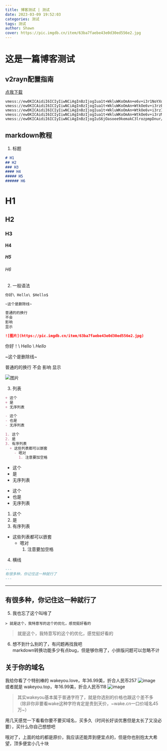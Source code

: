 ```yaml
---
title: 博客测试 | 测试
date: 2023-03-09 19:52:03
categories: 测试
tags: 测试
author: Shawn
cover: https://pic.imgdb.cn/item/63ba7faebe43e0d30ed556e2.jpg
---
```


# 这是一篇博客测试
## v2rayn配置指南
[点我下载](http://s.ptdown.gueruo.cn:8090/soft/v2rayNGsjb.apk?tk=QOyETM3UWN2QjN4Q2YmBTMlNzMiFjMzgDZ3UGM4ADMixnbvxXbvNmL4MHd0x3NxQzM2MDO3YTM)
```
vmess://ew0KICAidiI6ICIyIiwNCiAgInBzIjogIua1t+WkluWKoOmAn+e6v+i3r1NoYXduX1NWSVA4IiwNCiAgImFkZCI6ICJ2MnJheS53ZWJnZncudG9wIiwNCiAgInBvcnQiOiAiMjA5NiIsDQogICJpZCI6ICIzMjEwNDdmMS03MjkyLTQ2ZDgtOWUzZC00OGIwYTFkYTRmYmMiLA0KICAiYWlkIjogIjAiLA0KICAic2N5IjogImF1dG8iLA0KICAibmV0IjogIndzIiwNCiAgInR5cGUiOiAibm9uZSIsDQogICJob3N0IjogIiIsDQogICJwYXRoIjogIi94V1A1YlF0SS8iLA0KICAidGxzIjogInRscyIsDQogICJzbmkiOiAiIiwNCiAgImFscG4iOiAiIg0KfQ==
vmess://ew0KICAidiI6ICIyIiwNCiAgInBzIjogIua1t+WkluWKoOmAn+WtkOe6v+i3rzEtU2hhd25fU1ZJUDgiLA0KICAiYWRkIjogInYycmF5LndlYmdmdy50b3AiLA0KICAicG9ydCI6ICIyMDk2IiwNCiAgImlkIjogIjk4ZTZkNDc1LWQ5YmUtNDU2Yy1hMGFjLTMwODY0ZTA3ZmQ0MSIsDQogICJhaWQiOiAiMCIsDQogICJzY3kiOiAiYXV0byIsDQogICJuZXQiOiAid3MiLA0KICAidHlwZSI6ICJub25lIiwNCiAgImhvc3QiOiAiIiwNCiAgInBhdGgiOiAiL3hXUDViUXRJLyIsDQogICJ0bHMiOiAidGxzIiwNCiAgInNuaSI6ICIiLA0KICAiYWxwbiI6ICIiDQp9
vmess://ew0KICAidiI6ICIyIiwNCiAgInBzIjogIua1t+WkluWKoOmAn+WtkOe6v+i3rzItU2hhd25fU1ZJUDgiLA0KICAiYWRkIjogInYycmF5LndlYmdmdy50b3AiLA0KICAicG9ydCI6ICIyMDk2IiwNCiAgImlkIjogIjFmMWU4MGRjLTBkMWYtNDRjNC1hZmQwLTk1NzM4YjMzM2U1YyIsDQogICJhaWQiOiAiMCIsDQogICJzY3kiOiAiYXV0byIsDQogICJuZXQiOiAid3MiLA0KICAidHlwZSI6ICJub25lIiwNCiAgImhvc3QiOiAiIiwNCiAgInBhdGgiOiAiL3hXUDViUXRJLyIsDQogICJ0bHMiOiAidGxzIiwNCiAgInNuaSI6ICIiLA0KICAiYWxwbiI6ICIiDQp9
vmess://ew0KICAidiI6ICIyIiwNCiAgInBzIjogIua1t+WkluWKoOmAn+WtkOe6v+i3rzMtU2hhd25fU1ZJUDgiLA0KICAiYWRkIjogInYycmF5LndlYmdmdy50b3AiLA0KICAicG9ydCI6ICIyMDk2IiwNCiAgImlkIjogIjM2YjdlNmFjLTI1ZmQtNDk3MC04ZWZiLTc3OTY4OGU3OTE1OSIsDQogICJhaWQiOiAiMCIsDQogICJzY3kiOiAiYXV0byIsDQogICJuZXQiOiAid3MiLA0KICAidHlwZSI6ICJub25lIiwNCiAgImhvc3QiOiAiIiwNCiAgInBhdGgiOiAiL3hXUDViUXRJLyIsDQogICJ0bHMiOiAidGxzIiwNCiAgInNuaSI6ICIiLA0KICAiYWxwbiI6ICIiDQp9
vmess://ew0KICAidiI6ICIyIiwNCiAgInBzIjogIuS6jOasoee9kemakC3lrozpmpDnur/ot68tU2hhd25fU1ZJUDgiLA0KICAiYWRkIjogInYycmF5LndlYmdmdy50b3AiLA0KICAicG9ydCI6ICIyMDk2IiwNCiAgImlkIjogImFmYzkyZjZkLWIzM2QtNGJjMS05YTM0LTk3YzljY2VkMDdjMiIsDQogICJhaWQiOiAiMCIsDQogICJzY3kiOiAiYXV0byIsDQogICJuZXQiOiAid3MiLA0KICAidHlwZSI6ICJub25lIiwNCiAgImhvc3QiOiAiIiwNCiAgInBhdGgiOiAiL3hXUDViUXRJLyIsDQogICJ0bHMiOiAidGxzIiwNCiAgInNuaSI6ICIiLA0KICAiYWxwbiI6ICIiDQp9
```
## markdown教程
1. 标题
```markdown
# H1
## H2
### H3
#### H4
##### H5
###### H6
```

# H1
## H2
### H3
#### H4
##### H5
###### H6

2. 一般语法
```markdown
你好\ Hello\ $Hello$

~这个是删除线~

普通的的换行
不会
影响
显示

![图片](https://pic.imgdb.cn/item/63ba7faebe43e0d30ed556e2.jpg)
```
你好！\ Hello \ $Hello$

~这个是删除线~

普通的的换行
不会
影响
显示

![图片](https://pic.imgdb.cn/item/63ba7faebe43e0d30ed556e2.jpg)

3. 列表
```markdown
+ 这个
+ 是
+ 无序列表

- 这个
- 也是
- 无序列表

1. 这个
2. 是
3. 有序列表
  + 这些列表都可以嵌套
    - 嗯对
      1. 注意要加空格
```
+ 这个
+ 是
+ 无序列表

- 这个
- 也是
- 无序列表

1. 这个
2. 是
3. 有序列表
  + 这些列表都可以嵌套
    - 嗯对
      1. 注意要加空格

4. 横线
```markdown
---
有很多种，你记住这一种就行了
---
```
---
有很多种，你记住这一种就行了
---

5. 我也忘了这个叫啥了
```
> 就是这个，我特意写的这个的优化，感觉挺好看的
```
> 就是这个，我特意写的这个的优化，感觉挺好看的

6. 想不到什么别的了，有问题再找我吧\
   markdown转换功能多少有点bug，但是够你用了，小排版问题可以忽略不计
   
## 关于你的域名
我给你看了个特别棒的
wakeyou.love，年36.99美，折合人民币257
![image](https://user-images.githubusercontent.com/97796289/224020991-6ab62b73-e8ce-4e1e-9eb5-ab275488cbba.png)\
或者就是
wakeyou.top，年16.99美，折合人民币118
![image](https://user-images.githubusercontent.com/97796289/224021399-6bfba8d7-a06e-4b7c-8d06-3b6ca757cea7.png)
> 其实wakeyou基本属于普通字符了，就是你选别的价格也跟这个差不多（除非你非要看wake这种字符肯定是贵到天价，~wake.cn一口价域名45万~）

用几天感觉一下看看你要不要买域名，买多久（时间长好谈优惠但是太长了又没必要），买什么你自己想想吧

哦对了，上面的给的都是原价，我应该还能弄到便宜点的，但是你也别抱太大希望，顶多便宜小几十块

